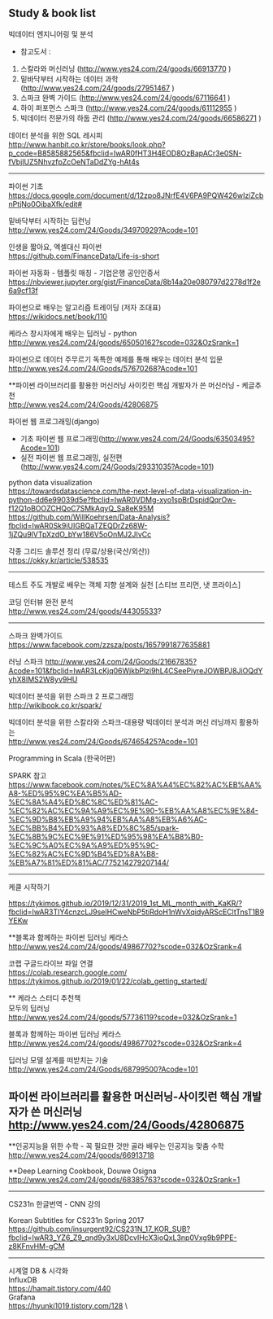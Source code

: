 Study & book list 
---

빅데이터 엔지니어링 및 분석

- 참고도서 : 
1) 스칼라와 머신러닝 (http://www.yes24.com/24/goods/66913770 )
2) 밑바닥부터 시작하는 데이터 과학 (http://www.yes24.com/24/goods/27951467 )
3) 스파크 완벽 가이드 (http://www.yes24.com/24/goods/67116641 )
4) 하이 퍼포먼스 스파크 (http://www.yes24.com/24/goods/61112955 )
5) 빅데이터 전문가의 하둡 관리 (http://www.yes24.com/24/goods/66586271 )

데이터 분석을 위한 SQL 레시피\
http://www.hanbit.co.kr/store/books/look.php?p_code=B8585882565&fbclid=IwAR0fHT3H4EOD8OzBapACr3e0SN-fVbjIUZ5NhvzfpZcOeNTaDdZYg-hAt4s

---
파이썬 기초 \
https://docs.google.com/document/d/12zpo8JNrfE4V6PA9PQW426wIziZcbnPtjNo0OibaXfk/edit#

밑바닥부터 시작하는 딥런닝 \
http://www.yes24.com/24/Goods/34970929?Acode=101 


인생을 짧아요, 엑셀대신 파이썬 \
https://github.com/FinanceData/Life-is-short


파이썬 자동화 - 템플릿 매칭 - 기업은행 공인인증서 \
https://nbviewer.jupyter.org/gist/FinanceData/8b14a20e080797d2278d1f2e6a9cf13f


파이썬으로 배우는 알고리즘 트레이딩 
(저자 조대표) \
https://wikidocs.net/book/110

케라스 창시자에게 배우는 딥러닝 - python \
http://www.yes24.com/24/goods/65050162?scode=032&OzSrank=1

파이썬으로 데이터 주무르기 독특한 예제를 통해 배우는 데이터 분석 입문\
http://www.yes24.com/24/Goods/57670268?Acode=101

**파이썬 라이브러리를 활용한 머신러닝 사이킷런 핵심 개발자가 쓴 머신러닝 - 케글추천 \
http://www.yes24.com/24/Goods/42806875


파이썬 웹 프로그래밍(django)
- 기초 파이썬 웹 프로그래밍(http://www.yes24.com/24/Goods/63503495?Acode=101)
- 실전 파이썬 웹 프로그래밍, 실전편(http://www.yes24.com/24/Goods/29331035?Acode=101)

python data visualization \
https://towardsdatascience.com/the-next-level-of-data-visualization-in-python-dd6e99039d5e?fbclid=IwAR0VDMg-xyo1spBrDspidQqrOw-f12Q1oBOOZCHQoC7SMkAqyQ_Sa8eK95M \
https://github.com/WillKoehrsen/Data-Analysis?fbclid=IwAR0Sk9iUIGBQaTZEQDrZz68W-1jZQu9lVTpXzdO_bYw186V5oOnMJ2JIvCc

각종 그리드 솔루션 정리 (무료/상용(국산/외산))\
https://okky.kr/article/538535


---

테스트 주도 개발로 배우는 객체 지향 설계와 실천 [스티브 프리먼, 냇 프라이스]


코딩 인터뷰 완전 분석\
http://www.yes24.com/24/goods/44305533?

---
스파크 완벽가이드 \
https://www.facebook.com/zzsza/posts/1657991877635881


러닝 스파크 http://www.yes24.com/24/Goods/21667835?Acode=101&fbclid=IwAR3LcKjq06WjkbPlzi9hL4CSeePiyreJOWBPJ8JiOQdYyhX8IMS2W8yv9HU

빅데이터 분석을 위한 스파크 2 프로그래밍\
http://wikibook.co.kr/spark/

빅데이터 분석을 위한 스칼라와 스파크-대용량 빅데이터 분석과 머신 러닝까지 활용하는\
http://www.yes24.com/24/Goods/67465425?Acode=101

Programming in Scala (한국어판)

SPARK 참고\
https://www.facebook.com/notes/%EC%8A%A4%EC%82%AC%EB%AA%A8-%ED%95%9C%EA%B5%AD-%EC%8A%A4%ED%8C%8C%ED%81%AC-%EC%82%AC%EC%9A%A9%EC%9E%90-%EB%AA%A8%EC%9E%84-%EC%9D%B8%EB%A9%94%EB%AA%A8%EB%A6%AC-%EC%BB%B4%ED%93%A8%ED%8C%85/spark-%EC%8B%9C%EC%9E%91%ED%95%98%EA%B8%B0-%EC%9C%A0%EC%9A%A9%ED%95%9C-%EC%82%AC%EC%9D%B4%ED%8A%B8-%EB%A7%81%ED%81%AC/775214279207144/


---
케클 시작하기

https://tykimos.github.io/2019/12/31/2019_1st_ML_month_with_KaKR/?fbclid=IwAR3TIY4cnzcLJ9selHCweNbP5tiRdoH1nWvXqidyARScECltTnsT1B9YEKw

**블록과 함께하는 파이썬 딥러닝 케라스\
http://www.yes24.com/24/goods/49867702?scode=032&OzSrank=4

코랩 구글드라이브 파일 연결\
https://colab.research.google.com/
https://tykimos.github.io/2019/01/22/colab_getting_started/


** 케라스 스터디 추천책\
모두의 딥러닝  
http://www.yes24.com/24/goods/57736119?scode=032&OzSrank=1

블록과 함께하는 파이썬 딥러닝 케라스\
http://www.yes24.com/24/goods/49867702?scode=032&OzSrank=4

딥러닝 모델 설계를 떠받치는 기술\
http://www.yes24.com/24/Goods/68799500?Acode=101

파이썬 라이브러리를 활용한 머신러닝-사이킷런 핵심 개발자가 쓴 머신러닝\
http://www.yes24.com/24/Goods/42806875
---
**인공지능을 위한 수학 - 꼭 필요한 것만 골라 배우는 인공지능 맞춤 수학 \
http://www.yes24.com/24/goods/66913718

**Deep Learning Cookbook, Douwe Osigna \
http://www.yes24.com/24/goods/68385763?scode=032&OzSrank=1

---
CS231n 한글번역 - CNN 강의

Korean Subtitles for CS231n Spring 2017 \
https://github.com/insurgent92/CS231N_17_KOR_SUB?fbclid=IwAR3_YZ6_Z9_qnd9y3xU8DcvIHcX3joQxL3np0Vxg9b9PPE-z8KFnvHM-gCM


---
시계열 DB & 시각화 \
InfluxDB \
https://hamait.tistory.com/440 \
Grafana \
https://hyunki1019.tistory.com/128 \

